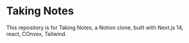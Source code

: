 # Taking Notes

This repository is for Taking Notes, a Notion clone, built with Next.js 14, react, COnvex, Tailwind.